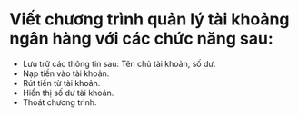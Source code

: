 # Viết chương trình quản lý tài khoảng ngân hàng với các chức năng sau:

- Lưu trữ các thông tin sau: Tên chủ tài khoản, số dư.
- Nạp tiền vào tài khoản.
- Rút tiền từ tài khoản.
- Hiển thị số dư tài khoản.
- Thoát chương trình.